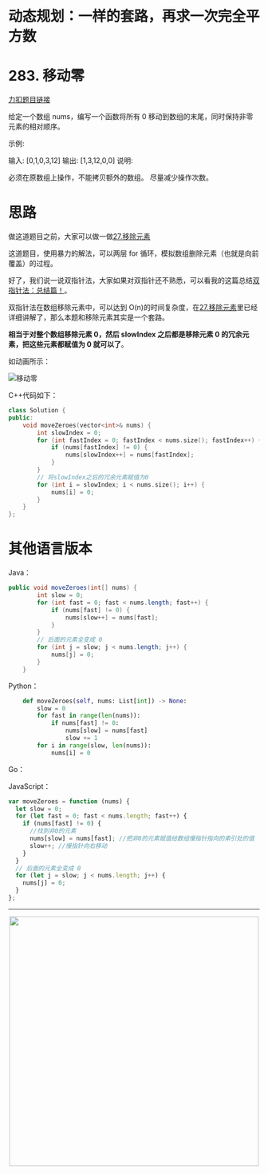 # 动态规划：一样的套路，再求一次完全平方数

# 283. 移动零

[力扣题目链接](https://leetcode-cn.com/problems/move-zeroes/)

给定一个数组 nums，编写一个函数将所有 0 移动到数组的末尾，同时保持非零元素的相对顺序。

示例:

输入: [0,1,0,3,12]
输出: [1,3,12,0,0]
说明:

必须在原数组上操作，不能拷贝额外的数组。
尽量减少操作次数。

# 思路

做这道题目之前，大家可以做一做[27.移除元素](https://programmercarl.com/0027.移除元素.html)

这道题目，使用暴力的解法，可以两层 for 循环，模拟数组删除元素（也就是向前覆盖）的过程。

好了，我们说一说双指针法，大家如果对双指针还不熟悉，可以看我的这篇总结[双指针法：总结篇！](https://programmercarl.com/双指针总结.html)。

双指针法在数组移除元素中，可以达到 O(n)的时间复杂度，在[27.移除元素](https://programmercarl.com/0027.移除元素.html)里已经详细讲解了，那么本题和移除元素其实是一个套路。

**相当于对整个数组移除元素 0，然后 slowIndex 之后都是移除元素 0 的冗余元素，把这些元素都赋值为 0 就可以了**。

如动画所示：

![移动零](https://tva1.sinaimg.cn/large/e6c9d24ely1gojdlrvqqig20jc0dakjn.gif)

C++代码如下：

```CPP
class Solution {
public:
    void moveZeroes(vector<int>& nums) {
        int slowIndex = 0;
        for (int fastIndex = 0; fastIndex < nums.size(); fastIndex++) {
            if (nums[fastIndex] != 0) {
                nums[slowIndex++] = nums[fastIndex];
            }
        }
        // 将slowIndex之后的冗余元素赋值为0
        for (int i = slowIndex; i < nums.size(); i++) {
            nums[i] = 0;
        }
    }
};
```

# 其他语言版本

Java：

```java
public void moveZeroes(int[] nums) {
        int slow = 0;
        for (int fast = 0; fast < nums.length; fast++) {
            if (nums[fast] != 0) {
                nums[slow++] = nums[fast];
            }
        }
        // 后面的元素全变成 0
        for (int j = slow; j < nums.length; j++) {
            nums[j] = 0;
        }
    }
```

Python：

```python
    def moveZeroes(self, nums: List[int]) -> None:
        slow = 0
        for fast in range(len(nums)):
            if nums[fast] != 0:
                nums[slow] = nums[fast]
                slow += 1
        for i in range(slow, len(nums)):
            nums[i] = 0
```

Go：

JavaScript：

```javascript
var moveZeroes = function (nums) {
  let slow = 0;
  for (let fast = 0; fast < nums.length; fast++) {
    if (nums[fast] != 0) {
      //找到非0的元素
      nums[slow] = nums[fast]; //把非0的元素赋值给数组慢指针指向的索引处的值
      slow++; //慢指针向右移动
    }
  }
  // 后面的元素全变成 0
  for (let j = slow; j < nums.length; j++) {
    nums[j] = 0;
  }
};
```

---

<div align="center"><img src=https://code-thinking.cdn.bcebos.com/pics/01二维码一.jpg width=500> </img></div>
